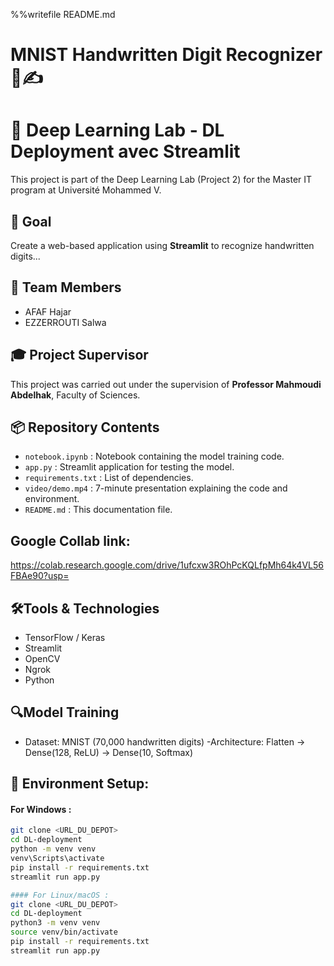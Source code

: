 %%writefile README.md
# MNIST Handwritten Digit Recognizer 🧠✍️
# 🧠 Deep Learning Lab - DL Deployment avec Streamlit

This project is part of the Deep Learning Lab (Project 2) for the Master IT program at Université Mohammed V.

## 🎯 Goal

Create a web-based application using **Streamlit** to recognize handwritten digits...

## 👥 Team Members
- AFAF Hajar
- EZZERROUTI Salwa

## 🎓 Project Supervisor
This project was carried out under the supervision of **Professor Mahmoudi Abdelhak**, Faculty of Sciences.

## 📦 Repository Contents
- `notebook.ipynb` : Notebook containing the model training code.
- `app.py` :  Streamlit application for testing the model.
- `requirements.txt` : List of dependencies.
- `video/demo.mp4` : 7-minute presentation explaining the code and environment.
- `README.md` : This documentation file.

## Google Collab link:
https://colab.research.google.com/drive/1ufcxw3ROhPcKQLfpMh64k4VL56FBAe90?usp=

## 🛠️Tools & Technologies

- TensorFlow / Keras
- Streamlit
- OpenCV
- Ngrok
- Python

## 🔍Model Training

- Dataset: MNIST (70,000 handwritten digits)
-Architecture:
Flatten → Dense(128, ReLU) → Dense(10, Softmax)

## 🔧 Environment Setup:

#### For Windows :
```bash
git clone <URL_DU_DEPOT>
cd DL-deployment
python -m venv venv
venv\Scripts\activate
pip install -r requirements.txt
streamlit run app.py

#### For Linux/macOS :
git clone <URL_DU_DEPOT>
cd DL-deployment
python3 -m venv venv
source venv/bin/activate
pip install -r requirements.txt
streamlit run app.py




